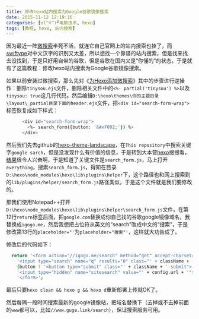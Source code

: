 ```yaml
---
title: 修改hexo站内搜索为Google谷歌镜像搜索
date: 2015-11-12 12:19:16
categories: [o(^▽^)┛电脑技术, hexo]
tags: [教程, hexo, 站内搜索]
---
```


因为最近一阵[微搜索][1]半死不活，就连它自己官网上的站内搜索也挂了，而[swiftype][2]对中文汉字的识别又太差，所以想找一个靠谱的站内搜索，但是找来找去没找到，于是只好用自带的谷歌，但是谷歌在国内又是“你懂的”的状态。于是就有了这篇教程：修改hexo站内搜索为Google谷歌镜像搜索。

如果以前安装过微搜索，那么先对《[为Hexo添加微搜索][3]》其中的步骤进行逆操作：删除`tinysou.ejs`文件，删除相关文件中的`<%- partial('tinysou') %>`以及`tinysou: true`这几行代码。然后编辑`D:\hexo\themes\你的主题目录\layout\_partial目录下面的header.ejs`文件，把`<div id="search-form-wrap">`标签恢复成如下样式：
``` bash
      <div id="search-form-wrap">
        <%- search_form({button: '&#xF002;'}) %>
      </div>
```
<!--more-->

然后我们先去github的[hexo-theme-landscape][4]，在`This repository`中搜索关键字`google sarch`，但是没发现什么有价值的信息，于是转到大本营[hexo][5]搜搜看，[结果][6]很令人兴奋啊，于是知道了关键文件是`search_form.js`，马上打开`everything`，搜索`search_form.js`，得知在目录`D:\hexo\node_modules\hexo\lib\plugins\helper`下，这个路径也和网上搜索到的`lib/plugins/helper/search_form.js`路径类似，于是这个文件就是我们要修改的。

那我们使用Notepad++打开`D:\hexo\node_modules\hexo\lib\plugins\helper\search_form.js`文件，在第12行`return`标签后面，把`google.com`替换成你自己找的谷歌google镜像域名，我替换成`igogo.me`，然后我想把占位符从英文的“search”改成中文的“搜索”，于是修改第13行的`placeholder="'`为`placeholder="搜索"'`，这样就大功告成了。

修改后的代码如下：
``` bash
  return '<form action="//igogo.me/search" method="get" accept-charset="UTF-8" class="' + className + '">' +
    '<input type="search" name="q" results="0" class="' + className + '-input"' + (text ? ' placeholder="搜索"' + text + '"' : '') + '>' +
    (button ? '<button type="submit" class="' + className + '-submit">' + (typeof button === 'string' ? button : text) + '</button>' : '') +
    '<input type="hidden" name="sitesearch" value="' + config.url + '">' +
    '</form>';
```

最后只要`hexo clean && hexo g && hexo d`重新部署上传就OK了。

然后每隔一段时间搜索最新的google镜像站，把域名替换下（去掉或不去掉前面的`www`都可以，比如`//www.guge.link/search`），保证搜索服务可用。

  [1]: http://tinysou.com/
  [2]: https://swiftype.com
  [3]: http://starsky.gitcafe.io/2015/05/11/%E4%B8%BAHexo%E6%B7%BB%E5%8A%A0%E5%BE%AE%E6%90%9C%E7%B4%A2/
  [4]: https://github.com/hexojs/hexo-theme-landscape
  [5]: https://github.com/hexojs/hexo
  [6]: https://github.com/hexojs/hexo/search?utf8=%E2%9C%93&q=google%20search